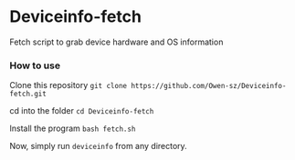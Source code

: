 # Deviceinfo-fetch
Fetch script to grab device hardware and OS information

### How to use

Clone this repository
`git clone https://github.com/Owen-sz/Deviceinfo-fetch.git`

cd into the folder
`cd Deviceinfo-fetch`

Install the program
`bash fetch.sh`

Now, simply run `deviceinfo` from any directory. 
